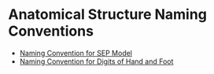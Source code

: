 # Anatomical Structure Naming Conventions

* [Naming Convention for SEP Model](../../body-structure/naming-convention-for-sep-model.md)
* [Naming Convention for Digits of Hand and Foot](../../body-structure/naming-convention-for-digits-of-hand-and-foot.md)
